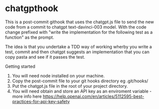 # chatgpthook

This is a post-commit githook that uses the chatgpt.js file to send the new code from a commit to chatgpt text-davinci-003 model.  With the code change prefixed with "write the implementation for the following test as a function" as the prompt.

The idea is that you undertake a TDD way of working wherby you write a test, commit and then chatgpt suggests an implementation that you can copy pasta and see if it passes the test.

Getting started
1. You will need node installed on your machine.
2. Copy the post-commit file to your git hooks directory eg .git/hooks/
3. Put the chatgpt.js file in the root of your project directory.
4. You will need obtain and store an API key as an enviroment variable - more info here https://help.openai.com/en/articles/5112595-best-practices-for-api-key-safety
